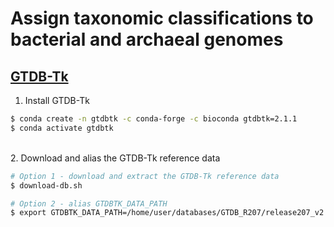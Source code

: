 # Assign taxonomic classifications to bacterial and archaeal genomes

## [GTDB-Tk](https://ecogenomics.github.io/GTDBTk/index.html)

1. Install GTDB-Tk

```bash
$ conda create -n gtdbtk -c conda-forge -c bioconda gtdbtk=2.1.1
$ conda activate gtdbtk
```

\
2. Download and alias the GTDB-Tk reference data

```bash
# Option 1 - download and extract the GTDB-Tk reference data
$ download-db.sh

# Option 2 - alias GTDBTK_DATA_PATH
$ export GTDBTK_DATA_PATH=/home/user/databases/GTDB_R207/release207_v2
```
